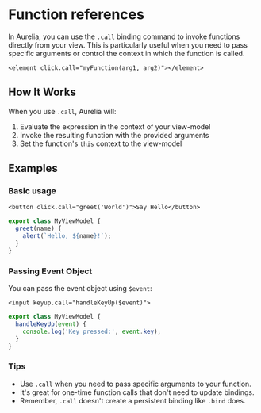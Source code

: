 # Function references

In Aurelia, you can use the `.call` binding command to invoke functions directly from your view. This is particularly useful when you need to pass specific arguments or control the context in which the function is called.

```markup
<element click.call="myFunction(arg1, arg2)"></element>
```

## How It Works

When you use `.call`, Aurelia will:

1. Evaluate the expression in the context of your view-model
2. Invoke the resulting function with the provided arguments
3. Set the function's `this` context to the view-model

## Examples

### Basic usage

```markup
<button click.call="greet('World')">Say Hello</button>
```

```javascript
export class MyViewModel {
  greet(name) {
    alert(`Hello, ${name}!`);
  }
}
```

### Passing Event Object

You can pass the event object using `$event`:

```markup
<input keyup.call="handleKeyUp($event)">
```

```javascript
export class MyViewModel {
  handleKeyUp(event) {
    console.log('Key pressed:', event.key);
  }
}
```

### Tips

* Use `.call` when you need to pass specific arguments to your function.
* It's great for one-time function calls that don't need to update bindings.
* Remember, `.call` doesn't create a persistent binding like `.bind` does.
